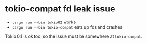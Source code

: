 # tokio-compat fd leak issue

- `cargo run --bin tokio02` works
- `cargo run --bin tokio-compat` eats up fds and crashes

Tokio 0.1 is ok too, so the issue must be somewhere at `tokio-compat`.
